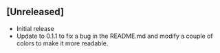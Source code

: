 ## [Unreleased]

- Initial release
- Update to 0.1.1 to fix a bug in the README.md and modify a couple of colors to make it more readable.